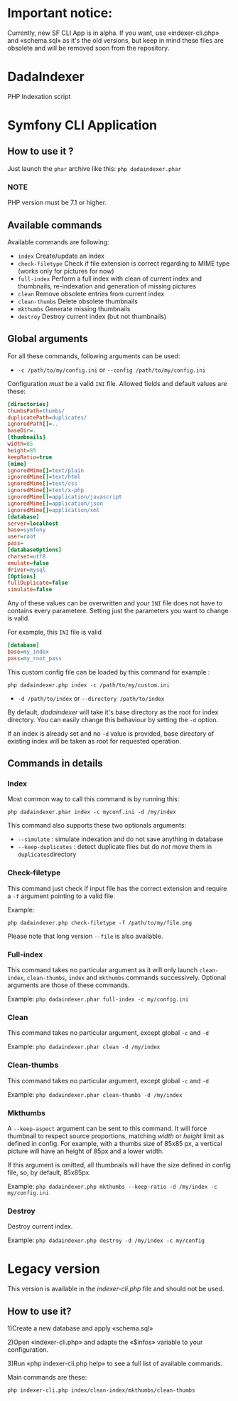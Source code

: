 # Important notice:
Currently, new SF CLI App is in alpha.
If you want, use «indexer-cli.php» and «schema.sql» as it's the old versions, but keep
in mind these files are obsolete and will be removed soon from the repository.

# DadaIndexer

PHP Indexation script

# Symfony CLI Application

## How to use it ?
Just launch the `phar` archive like this: `php dadaindexer.phar`

### NOTE
PHP version must be 7.1 or higher.

## Available commands

Available commands are following:
* `index` Create/update an index
* `check-filetype` Check if file extension is correct regarding to MIME type
(works only for pictures for now)
* `full-index` Perform a full index with clean of current index and thumbnails,
re-indexation and generation of missing pictures
* `clean` Remove obsolete entries from current index
* `clean-thumbs` Delete obsolete thumbnails
* `mkthumbs` Generate missing thumbnails
* `destroy` Destroy current index (but not thumbnails)

## Global arguments

For all these commands, following arguments can be used:
* `-c /path/to/my/config.ini` or `--config /path/to/my/config.ini`

Configuration *must* be a valid `INI` file.
Allowed fields and default values are these:

```ini
[directories]
thumbsPath=thumbs/
duplicatePath=duplicates/
ignoredPath[]=..
baseDir=.
[thumbnails]
width=85
height=85
keepRatio=true
[mime]
ignoredMime[]=text/plain
ignoredMime[]=text/html
ignoredMime[]=text/css
ignoredMime[]=text/x-php
ignoredMime[]=application/javascript
ignoredMime[]=application/json
ignoredMime[]=application/xml
[database]
server=localhost
base=symfony
user=root
pass=
[databaseOptions]
charset=utf8
emulate=false
driver=mysql
[Options]
fullDuplicate=false
simulate=false
```

Any of these values can be overwritten and your `INI` file does not have to contains every parametere.
Setting just the parameters you want to change is valid.

For example, this `INI` file is valid

```ini
[database]
base=my_index
pass=my_root_pass
```

This custom config file can be loaded by this command for example :

`php dadaindexer.php index -c /path/to/my/custom.ini`

* `-d /path/to/index` or `--directory /path/to/index`

By default, _dadaindexer_ will take it's base directory as the root for index directory.
You can easily change this behaviour by setting the `-d` option.

If an index is already set and no `-d` value is provided, base directory of existing index
will be taken as root for requested operation.

## Commands in details

### Index
Most common way to call this command is by running this:

`php dadaindexer.phar index -c myconf.ini -d /my/index`

This command also supports these two optionals arguments:
* `--simulate` : simulate indexation and do not save anything in database
* `--keep-duplicates` : detect duplicate files but do *not* move them in `duplicates`directory

### Check-filetype
This command just check if input file has the correct extension and require a `-f` argument pointing to a valid file.

Example:

`php dadaindexer.php check-filetype -f /path/to/my/file.png`

Please note that long version `--file` is also available.

### Full-index
This command takes no particular argument as it will only launch `clean-index`, `clean-thumbs`, `index` and `mkthumbs` commands
successively.  Optional arguments are those of these commands.

Example:
`php dadaindexer.phar full-index -c my/config.ini`

### Clean
This command takes no particular argument, except global `-c` and `-d`

Example:
`php dadaindexer.phar clean -d /my/index`

### Clean-thumbs
This command takes no particular argument, except global `-c` and `-d`

Example:
`php dadaindexer.phar clean-thumbs -d /my/index`

### Mkthumbs
A `--keep-aspect` argument can be sent to this command.
It will force thumbnail to respect source proportions, matching _width_ or _height_
limit as defined in config.
For example, with a thumbs size of 85x85 px, a vertical picture will have an height
of 85px and a lower width.

If this argument is omitted, all thumbnails will have the size defined in config file,
so, by default, 85x85px.

Example:
`php dadaindexer.php mkthumbs --keep-ratio -d /my/index -c my/config.ini`

### Destroy
Destroy current index.

Example:
`php dadaindexer.php destroy -d /my/index -c my/config`



# Legacy version

This version is available in the _indexer-cli.php_ file and should not be used.

## How to use it?

1)Create a new database and apply «schema.sql»

2)Open «indexer-cli.php» and adapte the «$infos» variable to your configuration.

3)Run «php indexer-cli.php help» to see a full list of available commands.

Main commands are these:

`php indexer-cli.php index/clean-index/mkthumbs/clean-thumbs`
